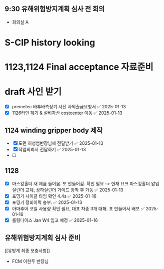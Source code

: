 




## 9:30 유해위험방지계획 심사 전 회의
- 회의실 A
# S-CIP history looking

# 1123,1124 Final acceptance 자료준비

# draft 사인 받기
- [x] premetec 바투바측정기 사전 사외출금요청서 ✅ 2025-01-13
- [x] 1126라인 폐기 & 설비자산 costcenter 이동 ✅ 2025-01-13

## 1124 winding gripper body 제작
- [x] 도면 허성범반장님께 전달받기 ✅ 2025-01-13
- [x] 작업의뢰서 전달하기 ✅ 2025-01-13
- [ ] 
## 1128
- [x] 마스킹홀더  새 제품 들어옴. 또 안들어감. 확인 필요 -> 현재 요크 마스킹홀더 압입 실린더 교체, 상하실린더 가이드 장착 후 가동 ✅ 2025-01-13
- [x] 포밍기 사이클 타임 확인 4.4s ✅ 2025-01-16
- [x] 포밍기 정비이력 송부. ✅ 2025-01-13
- [x] 아마추어 코일 사용량 확인 필요, 대표 차종 3개 대해. 표 만들어서 배포 ✅ 2025-01-16
- [x] 롤링다이스 Jan W4 입고 예정 ✅ 2025-01-16

## 유해위험방지계획 심사 준비
[[유방계 최종 보충사항]]
- FCM 이한두 반장님



